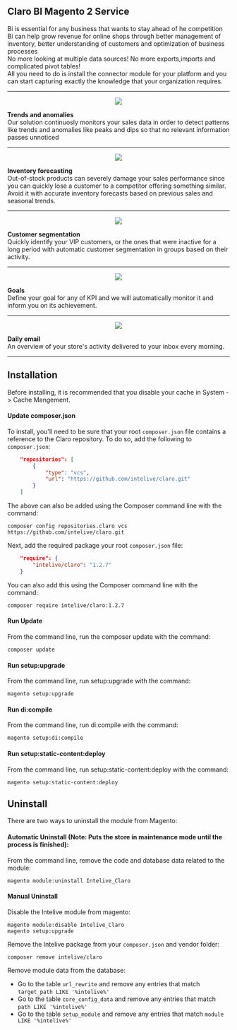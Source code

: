## Claro BI Magento 2 Service

Bi is essential for any business that wants to stay ahead of he competition  
Bi can help grow revenue for online shops through better management of inventory, better understanding of customers and optimization of business processes  
No more looking at multiple data sources! No more exports,imports and complicated pivot tables!  
All you need to do is install the connector module for your platform and you can start capturing exactly the knowledge that your organization requires.  

_________________  

<p align="center">
  <img src="https://www.clarobi.com/themes/mehedi-megakit//assets/images/clarobi-shots/trends.png" />
</p>

**Trends and anomalies**   
Our solution continuosly monitors your sales data in order to detect patterns like trends and anomalies like peaks and dips so that no relevant information passes unnoticed

_________________  

<p align="center">
  <img src="https://www.clarobi.com/themes/mehedi-megakit//assets/images/clarobi-shots/stock.png" />
</p>

**Inventory forecasting**   
Out-of-stock products can severely damage your sales performance since you can quickly lose a customer to a competitor offering something similar. Avoid it with accurate inventory forecasts based on previous sales and seasonal trends.
_________________
  
<p align="center">
  <img src="https://www.clarobi.com/themes/mehedi-megakit//assets/images/clarobi-shots/customers.PNG" />
</p>

**Customer segmentation**   
Quickly identify your VIP customers, or the ones that were inactive for a long period with automatic customer segmentation in groups based on their activity.
_________________  

<p align="center">
  <img src="https://www.clarobi.com/themes/mehedi-megakit//assets/images/clarobi-shots/goals.PNG" />
</p>

**Goals**   
Define your goal for any of KPI and we will automatically monitor it and inform you on its achievement.
_________________  

<p align="center">
  <img src="https://www.clarobi.com/themes/mehedi-megakit//assets/images/clarobi-shots/claro_daily_email.png" />
</p>

**Daily email**   
An overview of your store's activity delivered to your inbox every morning.
_________________  

## Installation

Before installing, it is recommended that you disable your cache in System -> Cache Mangement.

#### Update composer.json
To install, you'll need to be sure that your root `composer.json` file contains a reference to the Claro repository.  To do so, add the following to `composer.json`:

```json
    "repositories": [
        {
            "type": "vcs",                                                                                                              
            "url": "https://github.com/intelive/claro.git"
        }
    ]
```

The above can also be added using the Composer command line with the command:

    composer config repositories.claro vcs https://github.com/intelive/claro.git

Next, add the required package your root `composer.json` file:

```json
    "require": {
        "intelive/claro": "1.2.7"
    }
```

You can also add this using the Composer command line with the command:

    composer require intelive/claro:1.2.7

#### Run Update
From the command line, run the composer update with the command:

    composer update

#### Run setup:upgrade
From the command line, run setup:upgrade with the command:

    magento setup:upgrade

#### Run di:compile
From the command line, run di:compile with the command:

    magento setup:di:compile

#### Run setup:static-content:deploy
From the command line, run setup:static-content:deploy with the command:

    magento setup:static-content:deploy
    
## Uninstall

There are two ways to uninstall the module from Magento:

#### Automatic Uninstall (Note: Puts the store in maintenance mode until the process is finished):
From the command line, remove the code and database data related to the module:
    
    magento module:uninstall Intelive_Claro

 
#### Manual Uninstall
Disable the Intelive module from magento:

    magento module:disable Intelive_Claro
    magento setup:upgrade

Remove the Intelive package from your `composer.json` and vendor folder:
    
    composer remove intelive/claro
    
Remove module data from the database:
* Go to the table `url_rewrite` and remove any entries that match `target_path LIKE '%intelive%'`
* Go to the table `core_config_data` and remove any entries that match `path LIKE '%intelive%'`
* Go to the table `setup_module` and remove any entries that match `module LIKE '%intelive%'`
